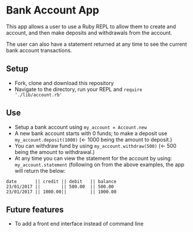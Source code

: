 # Bank Account App

This app allows a user to use a Ruby REPL to allow them to create and account, and then make deposits and withdrawals from the account.

The user can also have a statement returned at any time to see the current bank account transactions.

## Setup
* Fork, clone and download this repository
* Navigate to the directory, run your REPL and ```require './lib/account.rb'```

## Use
* Setup a bank account using ```my_account = Account.new```
* A new bank account starts with 0 funds; to make a deposit use ```my_account.deposit(1000)``` (<- 1000 being the amount to deposit.)
* You can withdraw fund by using ```my_account.withdraw(500)``` (<- 500 being the amount to withdrawal.)
* At any time you can view the statement for the account by using: ```my_account.statement``` (following on from the above examples, the app will return the below:
```
date       || credit || debit   || balance
23/01/2017 ||        || 500.00  || 500.00
23/01/2017 || 1000.00||         || 1000.00
```

## Future features
* To add a front end interface instead of command line
